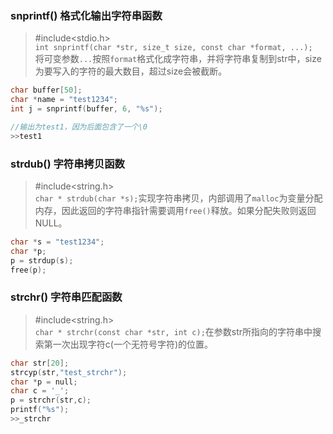 ### snprintf()  格式化输出字符串函数
>#include<stdio.h>  
`int snprintf(char *str, size_t size, const char *format, ...);`  
将可变参数`...`按照`format`格式化成字符串，并将字符串复制到str中，size为要写入的字符的最大数目，超过size会被截断。  
```c
char buffer[50];
char *name = "test1234";
int j = snprintf(buffer, 6, "%s");

//输出为test1，因为后面包含了一个\0
>>test1
```


### strdub() 字符串拷贝函数  
>#include<string.h>  
`char * strdub(char *s);`实现字符串拷贝，内部调用了`malloc`为变量分配内存，因此返回的字符串指针需要调用`free()`释放。如果分配失败则返回NULL。  
```c
char *s = "test1234";
char *p;
p = strdup(s);
free(p);
```  


### strchr() 字符串匹配函数  
>#include<string.h>  
`char * strchr(const char *str, int c);`在参数str所指向的字符串中搜索第一次出现字符c(一个无符号字符)的位置。 
```c
char str[20];
strcyp(str,"test_strchr");
char *p = null;
char c = '_';
p = strchr(str,c);
printf("%s");
>>_strchr
```
